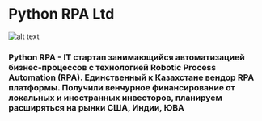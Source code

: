 

Python RPA Ltd
========
![alt text](https://github.com/Nurkaliyev/Tasks/blob/main/Assets/Python%20RPA%20Ltd.png) 
### Python RPA - IT стартап занимающийся автоматизацией бизнес-процессов с технологией Robotic Process Automation (RPA). Единственный к Казахстане вендор RPA платформы. Получили венчурное финансирование от локальных и иностранных инвесторов, планируем расширяться на рынки США, Индии, ЮВА